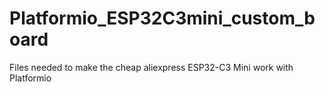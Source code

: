 # Platformio_ESP32C3mini_custom_board
Files needed to make the cheap aliexpress ESP32-C3 Mini work with Platformio
